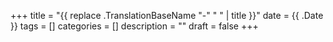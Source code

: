+++
title =  "{{ replace .TranslationBaseName "-" " " | title }}"
date = {{ .Date }}
tags = []
categories = []
description = ""
draft = false
+++
